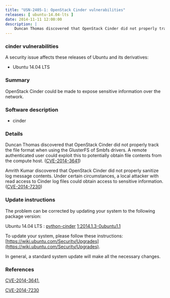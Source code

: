 ```yaml
---
title: "USN-2405-1: OpenStack Cinder vulnerabilities"
releases: [ ubuntu-14.04-lts ]
date: 2014-11-11 12:00:00
description: |
    Duncan Thomas discovered that OpenStack Cinder did not properly track the file format when using the GlusterFS of Smbfs drivers. A remote authenticated user could exploit this to potentially obtain file contents from the compute host. ([CVE-2014-3641](http://people.ubuntu.com/~ubuntu-security/cve/CVE-2014-3641))
--- 
```

 
### cinder vulnerabilities

A security issue affects these releases of Ubuntu and its derivatives:

* Ubuntu 14.04 LTS

### Summary

OpenStack Cinder could be made to expose sensitive information over the network.

### Software description

* cinder 

### Details

Duncan Thomas discovered that OpenStack Cinder did not properly track the file format when using the GlusterFS of Smbfs drivers. A remote authenticated user could exploit this to potentially obtain file contents from the compute host. ([CVE-2014-3641](http://people.ubuntu.com/~ubuntu-security/cve/CVE-2014-3641))

Amrith Kumar discovered that OpenStack Cinder did not properly sanitize log message contents. Under certain circumstances, a local attacker with read access to Cinder log files could obtain access to sensitive information. ([CVE-2014-7230](http://people.ubuntu.com/~ubuntu-security/cve/CVE-2014-7230)) 

### Update instructions

The problem can be corrected by updating your system to the following package version:

Ubuntu 14.04 LTS
 : [python-cinder](https://launchpad.net/ubuntu/+source/cinder) <span> [1:2014.1.3-0ubuntu1.1](https://launchpad.net/ubuntu/+source/cinder/1:2014.1.3-0ubuntu1.1) </span> 

To update your system, please follow these instructions: [https://wiki.ubuntu.com/Security/Upgrades](https://wiki.ubuntu.com/Security/Upgrades).

In general, a standard system update will make all the necessary changes. 

### References

 [CVE-2014-3641](http://people.ubuntu.com/~ubuntu-security/cve/CVE-2014-3641), 

 [CVE-2014-7230](http://people.ubuntu.com/~ubuntu-security/cve/CVE-2014-7230)
 
